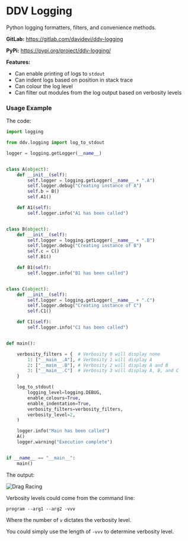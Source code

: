 # DDV Logging

Python logging formatters, filters, and convenience methods.

**GitLab:** https://gitlab.com/davidevi/ddv-logging

**PyPi:** https://pypi.org/project/ddv-logging/

**Features:**
- Can enable printing of logs to `stdout`
- Can indent logs based on position in stack trace
- Can colour the log level
- Can filter out modules from the log output based on verbosity levels

### Usage Example

The code:
```python
import logging

from ddv.logging import log_to_stdout

logger = logging.getLogger(__name__)


class A(object):
    def __init__(self):
        self.logger = logging.getLogger(__name__ + ".A")
        self.logger.debug("Creating instance of A")
        self.b = B()
        self.A1()

    def A1(self):
        self.logger.info("A1 has been called")


class B(object):
    def __init__(self):
        self.logger = logging.getLogger(__name__ + ".B")
        self.logger.debug("Creating instance of B")
        self.c = C()
        self.B1()

    def B1(self):
        self.logger.info("B1 has been called")


class C(object):
    def __init__(self):
        self.logger = logging.getLogger(__name__ + ".C")
        self.logger.debug("Creating instance of C")
        self.C1()

    def C1(self):
        self.logger.info("C1 has been called")


def main():

    verbosity_filters = {  # Verbosity 0 will display none
        1: ["__main__.A"], # Verbosity 1 will display A
        2: ["__main__.B"], # Verbosity 2 will display A and B
        3: ["__main__.C"]  # Verbosity 3 will display A, B, and C
    }

    log_to_stdout(
        logging_level=logging.DEBUG,
        enable_colours=True,
        enable_indentation=True,
        verbosity_filters=verbosity_filters,
        verbosity_level=2,
    )

    logger.info("Main has been called")
    A()
    logger.warning("Execution complete")


if __name__ == "__main__":
    main()
```

The output:

![Drag Racing](docs/output.png)

Verbosity levels could come from the command line:
```
program --arg1 --arg2 -vvv
```
Where the number of `v` dictates the verbosity level.

You could simply use the length of `-vvv` to determine verbosity level.  

